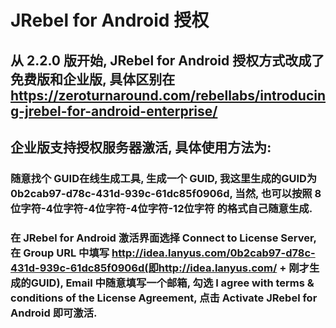# JRebel for Android 授权
## 从 2.2.0 版开始, JRebel for Android 授权方式改成了免费版和企业版, 具体区别在 https://zeroturnaround.com/rebellabs/introducing-jrebel-for-android-enterprise/

## 企业版支持授权服务器激活, 具体使用方法为:
### 随意找个 GUID在线生成工具, 生成一个 GUID, 我这里生成的GUID为 0b2cab97-d78c-431d-939c-61dc85f0906d, 当然, 也可以按照 8位字符-4位字符-4位字符-4位字符-12位字符 的格式自己随意生成.

### 在 JRebel for Android 激活界面选择 Connect to License Server, 在 Group URL 中填写 http://idea.lanyus.com/0b2cab97-d78c-431d-939c-61dc85f0906d(即http://idea.lanyus.com/ + 刚才生成的GUID), Email 中随意填写一个邮箱, 勾选 I agree with terms & conditions of the License Agreement, 点击 Activate JRebel for Android 即可激活.
